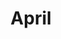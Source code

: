 ---
layout: tracks
title: April
album: Scapegoats
album_link: https://open.spotify.com/album/1GmX76Xij1oQSQO64pdyh3
components: ['tabs']
short_name: april

song_name: April
song_description: A song dedicated to our collective first childhood crush.

spotify_id: 1XYIPEImKDAN9kzzcYPhDC

lyrics: |-
    #### Verse 1
    She woke up on the wrong side of the bed.
    Another day, another undetermined end.
    All’s well that ends well, but the in-betweens are enough
    to make you feel that enough is enough.

    #### Verse 2
    The kids won’t blame you, they know times is tough,
    and nobody will deny you’ve had it rough.
    Tie white boots over jumpsuit, bright yellow as the sun.
    Grab keys, heavy sigh, and a short walk to the van.

    #### Prechorus
    April, you keep thinking that your life is in the toilet;
    well, baby, you should know it's in the sewers.

    #### Chorus 1
    April, keep your wits about you, April, it’s not hard.
    This King of Rats won’t stand a chance with this Turtle Force in your backyard.
    April, keep your wits about you, April, don’t be meek.
    This Green Machine will keep your jumper clean of absurdities week to week.

    #### Verse 3
    It’s tough to live when your life’s an open cell,
    free to wander through your private jail.
    Through episode after episode, I only hope you learn
    some tricks to help you come out of your shell.

    #### Chorus 2
    April, keep your wits about you, April, you’re not dumb.
    And everyone here understands that fame is not just something that comes
    up to rescue you from a subway or an alien invasion.
    April, keep that camera rolling and I’ll tell you what I’m saying.

    #### Bridge
    Someday, maybe you can find yourself
    in another world, another series of events.
    Maybe score a cushy job as a lab assistant?
    Change lives one sequence at a time.

    But your past will always follow you, and you will stay the same.
    Maybe your jock boyfriend will make it worth it.

    #### Verse 4
    Just know that you’ve got nothing left to prove,
    and dammit, there ain’t nothing you can’t do.
    It seems the world’s against you, but you’ll land on your feet.
    Now grab a slice, here’s looking at you.

    #### Chorus 3
    April, keep your wits about you, April, don't give up.
    Sure, you spend your days in a laser cage, but you still get your stories done.
    April, keep your wits about you, tomorrow's a brand new day.
    New origins await you, in the city by the bay.

song_credits: |-
    Written and Recorded in Minneapolis by Daniel Goodroad + Jim Frankenstein
    Mixed & Mastered by Anders Carlson
---